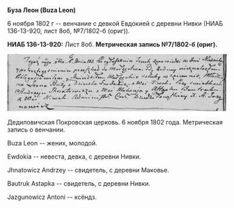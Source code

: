 **Буза Леон (Buza Leon)**

6 ноября 1802 г -- венчание с девкой Евдокией с деревни Нивки (НИАБ
136-13-920, лист 8об, №7/1802-б (ориг)).

**НИАБ 136-13-920:** Лист 8об. **Метрическая запись №7/1802-б (ориг).**

![](./media/fa9ae3f42cbb50f542ad9aadac5c77e41a73cf3f.png)

Дедиловичская Покровская церковь. 6 ноября 1802 года. Метрическая запись
о венчании.

Buza Leon -- жених, молодой.

Ewdokia -- невеста, девка, с деревни Нивки.

Jhnatowicz Andrzey -- свидетель, с деревни Маковье.

Bautruk Astapka -- свидетель, с деревни Нивки.

Jazgunowicz Antoni -- ксёндз.
